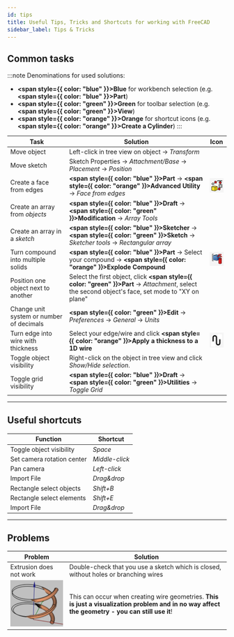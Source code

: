 ```yaml
---
id: tips
title: Useful Tips, Tricks and Shortcuts for working with FreeCAD
sidebar_label: Tips & Tricks
---
```


## Common tasks

:::note
Denominations for used solutions:
- **<span style={{ color: "blue" }}>Blue</span>** for workbench selection (e.g. **<span style={{ color: "blue" }}>Part</span>**)
- **<span style={{ color: "green" }}>Green</span>** for toolbar selection (e.g. **<span style={{ color: "green" }}>View</span>**)
- **<span style={{ color: "orange" }}>Orange</span>** for shortcut icons (e.g. **<span style={{ color: "orange" }}>Create a Cylinder</span>**)
:::

| Task                                     | Solution                                   | Icon                                   |
| ---------------------------------------- | ------------------------------------------ | ------------------------------------------ |
| Move object                              | Left-click in tree view on object → *Transform*                     |
| Move sketch                              | Sketch Properties → *Attachment/Base* → *Placement* → *Position*        |
| Create a face from edges                 | **<span style={{ color: "blue" }}>Part</span>** → **<span style={{ color: "orange" }}>Advanced Utility</span>** → *Face from edges* | ![assets/tips-tricks/1.png](assets/tips-tricks/1.png) |
| Create an array from *objects*           | **<span style={{ color: "blue" }}>Draft</span>** → **<span style={{ color: "green" }}>Modification</span>** → *Array Tools* |
| Create an array in a *sketch*            | **<span style={{ color: "blue" }}>Sketcher</span>** → **<span style={{ color: "green" }}>Sketch</span>** → *Sketcher tools* → *Rectangular array* |
| Turn compound into multiple solids       | **<span style={{ color: "blue" }}>Part</span>** → Select your compound → **<span style={{ color: "orange" }}>Explode Compound</span>** |![assets/tips-tricks/1.png](assets/tips-tricks/2.png)              |
| Position one object next to another      | Select the first object, click **<span style={{ color: "green" }}>Part</span>** → *Attachment*, select the second object's face, set mode to "XY on plane"               |
| Change unit system or number of decimals | **<span style={{ color: "green" }}>Edit</span>** → *Preferences* → *General* → *Units*                                                                                       |
| Turn edge into wire with thickness       | Select your edge/wire and click **<span style={{ color: "orange" }}>Apply a thickness to a 1D wire</span>** | ![assets/tips-tricks/1.png](assets/tips-tricks/3.png) |
| Toggle object visibility                 | Right-click on the object in tree view and click *Show/Hide selection*.                                                        |
| Toggle grid visibility                   | **<span style={{ color: "blue" }}>Draft</span>** → **<span style={{ color: "green" }}>Utilities</span>** → *Toggle Grid*                                                                                        |

---

## Useful shortcuts
    
| Function                   | Shortcut     |
| -------------------------- | ------------ |
| Toggle object visibility   | *Space*        |
| Set camera rotation center | *Middle-click* |
| Pan camera                 | *Left-click*   |
| Import File                | *Drag&drop*    |
| Rectangle select objects   | *Shift+B*      |
| Rectangle select elements  | *Shift+E*      |
| Import File                | *Drag&drop*    |


---

## Problems

| Problem               | Solution                                   |
| ---------------------------- | ------------------------------------------ |
| Extrusion does not work      | Double-check that you use a sketch which is closed, without holes or branching wires |
| ![assets/tips-tricks/1.png](assets/tips-tricks/4.png)      | This can occur when creating wire geometries. **This is just a visualization problem and in no way affect the geometry - you can still use it**! |




